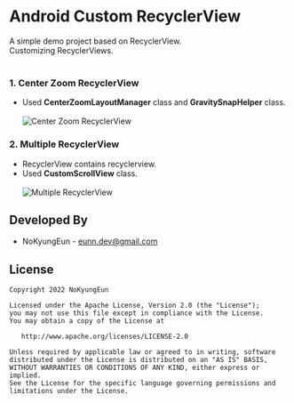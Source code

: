 # Android Custom RecyclerView

A simple demo project based on RecyclerView.<br/>
Customizing RecyclerViews.<br/><br/>

### 1. Center Zoom RecyclerView<br/>
* Used **CenterZoomLayoutManager** class and **GravitySnapHelper** class.<br/><br/>
![Center Zoom RecyclerView](https://user-images.githubusercontent.com/74607521/195031021-3f7d7394-a348-4ea3-bb21-f93b3ee5c232.gif)<br/>

### 2. Multiple RecyclerView<br/>
* RecyclerView contains recyclerview.<br/>
* Used **CustomScrollView** class.<br/><br/>
![Multiple RecyclerView](https://user-images.githubusercontent.com/74607521/195032808-96222f58-0c8e-4a07-b904-cee02d5e04b6.gif)

Developed By
------------------------------------
* NoKyungEun - <eunn.dev@gmail.com> 

License
------------------------------------
    Copyright 2022 NoKyungEun

    Licensed under the Apache License, Version 2.0 (the "License");
    you may not use this file except in compliance with the License.
    You may obtain a copy of the License at

       http://www.apache.org/licenses/LICENSE-2.0

    Unless required by applicable law or agreed to in writing, software
    distributed under the License is distributed on an "AS IS" BASIS,
    WITHOUT WARRANTIES OR CONDITIONS OF ANY KIND, either express or implied.
    See the License for the specific language governing permissions and
    limitations under the License.

